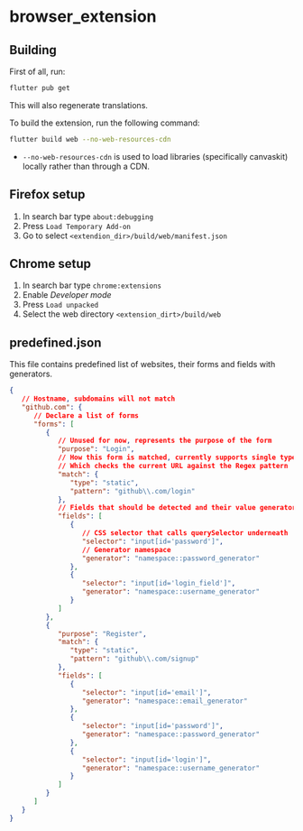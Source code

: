 # browser_extension

## Building

First of all, run:
```bash
flutter pub get
```

This will also regenerate translations.

To build the extension, run the following command:

```bash
flutter build web --no-web-resources-cdn
```

- `--no-web-resources-cdn` is used to load libraries (specifically canvaskit) locally rather than through a CDN.


## Firefox setup

1. In search bar type `about:debugging`
2. Press `Load Temporary Add-on`
3. Go to select `<extendion_dir>/build/web/manifest.json`

## Chrome setup

1. In search bar type `chrome:extensions`
2. Enable *Developer mode*
3. Press `Load unpacked`
4. Select the web directory `<extension_dirt>/build/web`


## predefined.json

This file contains predefined list of websites, their forms and fields with generators.

```json
{
   // Hostname, subdomains will not match
   "github.com": {
      // Declare a list of forms
      "forms": [
         {
            // Unused for now, represents the purpose of the form
            "purpose": "Login",
            // How this form is matched, currently supports single type="static"
            // Which checks the current URL against the Regex pattern
            "match": {
               "type": "static",
               "pattern": "github\\.com/login"
            },
            // Fields that should be detected and their value generator namespace
            "fields": [
               {
                  // CSS selector that calls querySelector underneath
                  "selector": "input[id='password']",
                  // Generator namespace
                  "generator": "namespace::password_generator"
               },
               {
                  "selector": "input[id='login_field']",
                  "generator": "namespace::username_generator"
               }
            ]
         },
         {
            "purpose": "Register",
            "match": {
               "type": "static",
               "pattern": "github\\.com/signup"
            },
            "fields": [
               {
                  "selector": "input[id='email']",
                  "generator": "namespace::email_generator"
               },
               {
                  "selector": "input[id='password']",
                  "generator": "namespace::password_generator"
               },
               {
                  "selector": "input[id='login']",
                  "generator": "namespace::username_generator"
               }
            ]
         }
      ]
   }
}
```